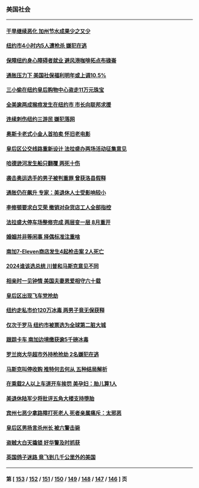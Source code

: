 ### 美国社会
---
#### [干旱继续恶化 加州节水成果少之又少](../../pages/ncid1078160/n13780486.md) 
#### [纽约市4小时内5人遭枪杀 嫌犯在逃](../../pages/ncid1078160/n13780500.md) 
#### [保障纽约身心障碍者就业 避风港咖啡拓点布碌崙](../../pages/ncid1078160/n13780511.md) 
#### [通胀压力下 美国社保福利明年或上调10.5%](../../pages/ncid1078160/n13780399.md) 
#### [三小偷在纽约皇后购物中心盗走11万元珠宝](../../pages/ncid1078160/n13780502.md) 
#### [全美逾两成猴痘发生在纽约市 市长向联邦求援](../../pages/ncid1078160/n13780505.md) 
#### [连续刺伤纽约三游民 嫌犯落网](../../pages/ncid1078160/n13780496.md) 
#### [奥斯卡老式小金人首拍卖 怀旧老电影](../../pages/ncid1078160/n13780464.md) 
#### [皇后区公交线路重新设计 法拉盛办两场活动征集意见](../../pages/ncid1078160/n13780507.md) 
#### [哈德逊河发生船只翻覆 两死十伤](../../pages/ncid1078160/n13780515.md) 
#### [袭击奥运选手的男子被判重罪 曾获洛县假释](../../pages/ncid1078160/n13780384.md) 
#### [通胀仍在飙升 专家：美退休人士受影响较小](../../pages/ncid1078160/n13780350.md) 
#### [李修顿要求白艾荣 撤销对杂货店工人全部指控](../../pages/ncid1078160/n13779700.md) 
#### [法拉盛大停车场整修完成 两层变一层 8月重开](../../pages/ncid1078160/n13779703.md) 
#### [婚姻并非等闲事 择偶标准注重啥](../../pages/ncid1078160/n13779583.md) 
#### [南加7-Eleven商店发生4起枪击案 2人死亡](../../pages/ncid1078160/n13779447.md) 
#### [2024谁该选总统 川普和马斯克意见不同](../../pages/ncid1078160/n13779336.md) 
#### [相亲时一见钟情 美国夫妻恩爱相守六十载](../../pages/ncid1078160/n13778968.md) 
#### [皇后区出现飞车党抢劫](../../pages/ncid1078160/n13778924.md) 
#### [纽约走私市价120万冰毒 两男子竟无保获释](../../pages/ncid1078160/n13778926.md) 
#### [仅次于罗马 纽约市被票选为全球第二脏大城](../../pages/ncid1078160/n13778911.md) 
#### [跟踪卡车 南加边境缴获逾5千磅冰毒](../../pages/ncid1078160/n13778777.md) 
#### [罗兰岗大华超市外持枪抢劫 2名嫌犯在逃](../../pages/ncid1078160/n13778720.md) 
#### [马斯克叫停收购 推特何去何从 五种结局解析](../../pages/ncid1078160/n13778449.md) 
#### [在乘载2人以上车道开车挨罚 美孕妇：胎儿算1人](../../pages/ncid1078160/n13778388.md) 
#### [美退休陆军少将批评五角大楼支持堕胎](../../pages/ncid1078160/n13778044.md) 
#### [宾州七恶少拿路障打死老人 死者亲属痛斥：太邪恶](../../pages/ncid1078160/n13778173.md) 
#### [皇后区男扬言杀州长 被六警击毙](../../pages/ncid1078160/n13778163.md) 
#### [盗贼大白天撬锁 好华警及时抓获](../../pages/ncid1078160/n13778170.md) 
#### [英国鸽子迷路 竟飞到几千公里外的美国](../../pages/ncid1078160/n13778080.md) 

---
#### 第 [ [153](./153.md) / [152](./152.md) / [151](./151.md) / [150](./150.md) / [149](./149.md) / [148](./148.md) / [147](./147.md) / [146](./146.md) ] 页
